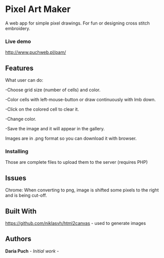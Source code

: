 # Pixel Art Maker
A web app for simple pixel drawings. For fun or designing cross stitch embroidery.

### Live demo

http://www.puchweb.pl/pam/

## Features

What user can do:

-Choose grid size (number of cells) and color.

-Color cells with left-mouse-button or draw continuously with lmb down.

-Click on the colored cell to clear it.

-Change color.

-Save the image and it will appear in the gallery.

Images are in .png format so you can download it with browser.



### Installing

Those are complete files to upload them to the server (requires PHP)

## Issues
Chrome: When converting to png, image is shifted some pixels to the right and is being cut-off.

## Built With
https://github.com/niklasvh/html2canvas - used to generate images

## Authors

**Daria Puch** - *Initial work* -
